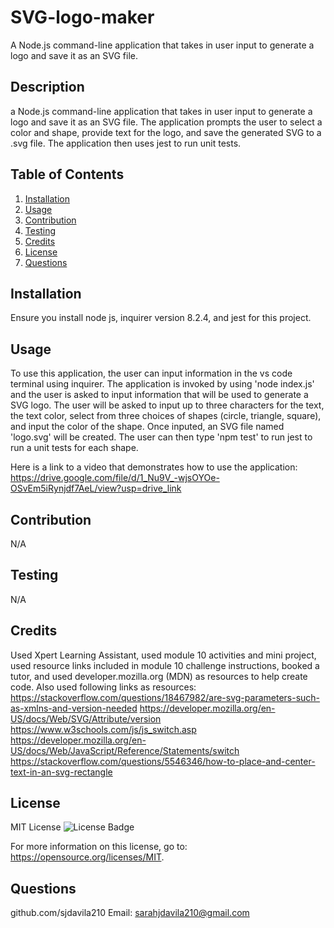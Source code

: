 # SVG-logo-maker
A Node.js command-line application that takes in user input to generate a logo and save it as an SVG file.

## Description
  a Node.js command-line application that takes in user input to generate a logo and save it as an SVG file. The application prompts the user to select a color and shape, provide text for the logo, and save the generated SVG to a .svg file. The application then uses jest to run unit tests.

  ## Table of Contents
  1. [Installation](#installation)
  2. [Usage](#usage)
  3. [Contribution](#contribution)
  4. [Testing](#testing)
  5. [Credits](#credits)
  6. [License](#license)
  7. [Questions](#questions)

  ## Installation
  Ensure you install node js, inquirer version 8.2.4, and jest for this project.

  ## Usage

  To use this application, the user can input information in the vs code terminal using inquirer. The application is invoked by using 'node index.js' and the user is asked to input information that will be used to generate a SVG logo. The user will be asked to input up to three characters for the text, the text color, select from three choices of shapes (circle, triangle, square), and input the color of the shape. Once inputed, an SVG file named 'logo.svg' will be created. The user can then type 'npm test' to run jest to run a unit tests for each shape.  

  Here is a link to a video that demonstrates how to use the application:
  https://drive.google.com/file/d/1_Nu9V_-wjsOYOe-OSvEm5iRynjdf7AeL/view?usp=drive_link
 

  ## Contribution
  N/A

  ## Testing
  N/A

  ## Credits
  Used Xpert Learning Assistant, used module 10 activities and mini project, used resource links included in module 10 challenge instructions, booked a tutor, and used developer.mozilla.org (MDN) as resources to help create code. 
  Also used following links as resources: 
  https://stackoverflow.com/questions/18467982/are-svg-parameters-such-as-xmlns-and-version-needed
  https://developer.mozilla.org/en-US/docs/Web/SVG/Attribute/version
  https://www.w3schools.com/js/js_switch.asp
  https://developer.mozilla.org/en-US/docs/Web/JavaScript/Reference/Statements/switch
  https://stackoverflow.com/questions/5546346/how-to-place-and-center-text-in-an-svg-rectangle

  ## License
  MIT License
![License Badge](https://img.shields.io/badge/License-MIT-yellow.svg)
  

  For more information on this license, go to: https://opensource.org/licenses/MIT.


  ## Questions
  github.com/sjdavila210
  Email: sarahjdavila210@gmail.com